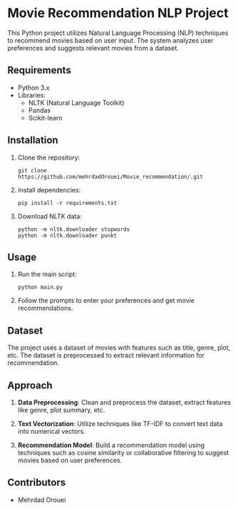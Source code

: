 # Movie Recommendation NLP Project

This Python project utilizes Natural Language Processing (NLP) techniques to recommend movies based on user input. The system analyzes user preferences and suggests relevant movies from a dataset.

## Requirements

- Python 3.x
- Libraries:
  - NLTK (Natural Language Toolkit)
  - Pandas
  - Scikit-learn

## Installation

1. Clone the repository:
   ```
   git clone https://github.com/mehrdadOrouei/Movie_recommendation/.git
   ```

2. Install dependencies:
   ```
   pip install -r requirements.txt
   ```

3. Download NLTK data:
   ```
   python -m nltk.downloader stopwords
   python -m nltk.downloader punkt
   ```

## Usage

1. Run the main script:
   ```
   python main.py
   ```

2. Follow the prompts to enter your preferences and get movie recommendations.

## Dataset

The project uses a dataset of movies with features such as title, genre, plot, etc. The dataset is preprocessed to extract relevant information for recommendation.

## Approach

1. **Data Preprocessing**: Clean and preprocess the dataset, extract features like genre, plot summary, etc.

2. **Text Vectorization**: Utilize techniques like TF-IDF to convert text data into numerical vectors.

3. **Recommendation Model**: Build a recommendation model using techniques such as cosine similarity or collaborative filtering to suggest movies based on user preferences.

## Contributors


- Mehrdad Orouei



 
